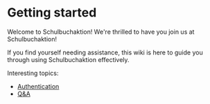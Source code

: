 # Getting started

Welcome to Schulbuchaktion! We're thrilled to have you join us at Schulbuchaktion!

If you find yourself needing assistance, this wiki is here to guide you through using Schulbuchaktion effectively.

Interesting topics:
- [Authentication](./auth)
- [Q&A](./q&a.md)

<style>
.dark {
  --vp-c-gutter: #28282d;
}
</style>